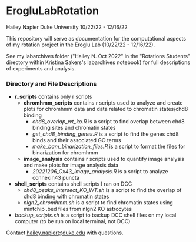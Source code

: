 # ErogluLabRotation
Hailey Napier
Duke University
10/22/22 - 12/16/22

This repository will serve as documentation for the computational aspects of my rotation project in the Eroglu Lab (10/22/22 - 12/16/22). 

See my labarchives folder ("Hailey N. Oct 2022" in the "Rotations Students" directory within Kristina Sakers's labarchives notebook) for full descriptions of experiments and analysis. 

### Directory and File Descriptions
+ **r_scripts** contains only r scripts
  + **chromhmm_scripts** contains r scripts used to analyze and create plots for chromhmm data and data related to chromatin states/chd8 binding 
    + *chd8_overlap_wt_ko.R* is a script to find overlap between chd8 binding sites and chromatin states
    + *get_chd8_binding_genes.R* is a script to find the genes chd8 binds and their associated GO terms
    + *make_bam_binarization_files.R* is a script to format the files for binarization for chromhmm
  + **image_analysis** contains r scripts used to quantify image analysis and make plots for image analysis data
    + *20221206_Cx43_image_analysis.R* is a script to analyze connexin43 puncta
+ **shell_scripts** contains shell scripts I ran on DCC
  + *chd8_peaks_intersect_KO_WT.sh* is a script to find the overlap of chd8 binding with chromatin states
  + *nlgn2_chromhmm.sh* is a script to find chromatin states using mintchip .bed files from nlgn2 KO astrocytes
+ *backup_scripts.sh* is a script to backup DCC shell files on my local computer (to be run on local terminal, not DCC)


Contact hailey.napier@duke.edu with questions.
